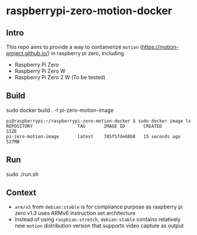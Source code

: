 # raspberrypi-zero-motion-docker

## Intro
This repo aims to provide a way to containerize `motion` (https://motion-project.github.io/) in raspberry pi zero, including
- Raspberry Pi Zero
- Raspberry Pi Zero W
- Raspberry Pi Zero 2 W (To be tested)

## Build
sudo docker build . -t pi-zero-motion-image

```
pi@raspberrypi:~/raspberrypi-zero-motion-docker $ sudo docker image ls
REPOSITORY                 TAG       IMAGE ID       CREATED          SIZE
pi-zero-motion-image       latest    785f5fde68b8   15 seconds ago   527MB
```

## Run
sudo ./run.sh

## Context
- `arm/v5` from `debian:stable` is for compliance purpose as raspberry pi zero v1.3 uses ARMv6 instruction set architecture
- Instead of using `raspbian:stretch`, `debian:stable` contains relatively new `motion` distribution version that supports video capture as output
